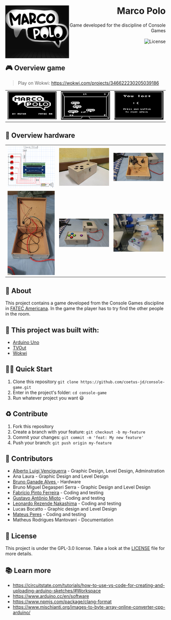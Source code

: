 <h1 align="right">
  <img src="./Arts/LogoFinal.png" width="200px" align="left" />
  Marco Polo
</h1>


<p align="right">
  Game developed for the discipline of Console Games
  <br><br>
  <!-- License -->
  <a>
    <img alt="License" src="https://img.shields.io/badge/License-GPL--3.0-green?style=for-the-badge&labelColor=fff&color=000">
  </a>
</p>
<br>

## 🎮 Overview game

> Play on Wokwi: https://wokwi.com/projects/346622230205039186

<table>
  <tr>
    <td>
      <img src="./Docs/start-screen.png" width="484px" />
    </td>
    <td>
     <img src="./Docs/playing.png" />
    </td>
    <td>
      <img src="./Docs/you-lost.png" width="484px" />
    </td>
  </tr>
</table>


## 💾 Overview hardware

<table>
  <tr>
    <td>
      <img src="./Docs/eletric-system.png" />
    </td>
    <td>
      <img src="./Docs/console-0.jpg" />
    </td>
    <td>
      <img src="./Docs/console-1.jpg" />
    </td>
  </tr>
  <tr>
    <td>
      <img src="./Docs/console-2.jpg" />
    </td>
    <td>
      <img src="./Docs/console-3.jpg" />
    </td>
    <td>
      <img src="./Docs/console-game-working.jpg" />
    </td>
  </tr>
</table>

## :open_book: About 
This project contains a game developed from the Console Games discipline in [FATEC Americana](https://www.fatec.edu.br/). In the game the player has to try find the other people in the room.

## :bricks: This project was built with: 
- [Arduino Uno](https://www.arduino.cc/)
- [TVOut](https://github.com/Avamander/arduino-tvout)
- [Wokwi](https://wokwi.com/)

## 🏄‍♂️ Quick Start
 1. Clone this repository `git clone https://github.com/coetus-jd/console-game.git`
 2. Enter in the project's folder: `cd console-game`
 3. Run whatever project you want 😃
 
## :recycle: Contribute
 1. Fork this repository
 2. Create a branch with your feature: ```git checkout -b my-feature```
 3. Commit your changes: ```git commit -m 'feat: My new feature'```
 4. Push your branch: ```git push origin my-feature```
 
## :handshake: Contributors
 - [Alberto Luigi Venciguerra](https://www.instagram.com/alvenciguerra/) - Graphic Design, Level Design, Adminstration 
 - Ana Laura - Graphic Design and Level Design 
 - [Bruno Ganade Alves ](https://github.com/Ganade) - Hardware
 - Bruno Miguel Degasperi Serra - Graphic Design and Level Design 
 - [Fabrício Pinto Ferreira](https://github.com/pferreirafabricio) - Coding and testing
 - [Gustavo Antônio Mioto](https://github.com/gustavoamioto) - Coding and testing
 - [Leonardo Rezende Nakashima](https://github.com/waterwhirl) - Coding and testing
 - Lucas Bocatto - Graphic design and Level Design
 - [Mateus Peres](https://github.com/j00ji) - Coding and testing
 - Matheus Rodrigues Mantovani - Documentation

## :page_with_curl:	License
This project is under the GPL-3.0 license. Take a look at the [LICENSE](LICENSE) file for more details.

## 📚 Learn more
  * https://circuitstate.com/tutorials/how-to-use-vs-code-for-creating-and-uploading-arduino-sketches/#Workspace
  * https://www.arduino.cc/en/software
  * https://www.npmjs.com/package/clang-format
  * https://www.mischianti.org/images-to-byte-array-online-converter-cpp-arduino/
